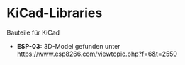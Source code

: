 # KiCad-Libraries
Bauteile für KiCad


* **ESP-03:**     3D-Model gefunden unter https://www.esp8266.com/viewtopic.php?f=6&t=2550
